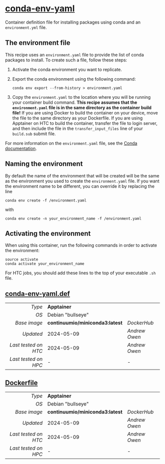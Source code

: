 # [conda-env-yaml](/software/Conda/conda-env-yaml)

Container definition file for installing packages using conda and an `environment.yml` file.

## The environment file

This recipe uses an `environment.yaml` file to provide the list of conda packages to install.
To create such a file, follow these steps:

1. Activate the conda environment you want to replicate.
2. Export the conda environment using the following command:

   ```
   conda env export --from-history > environment.yaml
   ```

3. Copy the `environment.yaml` to the location where you will be running your container build command.
   **This recipe assumes that the `environment.yaml` file is in the same directory as the container build file!**
   If you are using Docker to build the container on your device, move the file to the same directory as your Dockerfile.
   If you are using Apptainer on HTC to build the container, transfer the file to login server, and then include the file in
   the `transfer_input_files` line of your `build.sub` submit file.

For more information on the `environment.yaml` file, see the [Conda documentation](https://conda.io/projects/conda/en/latest/user-guide/tasks/manage-environments.html#exporting-an-environment-file-across-platforms).

## Naming the environment

By default the name of the environment that will be created will be the same as the environment you used to create the `environment.yaml` file.
If you want the environment name to be different, you can override it by replacing the line

```
conda env create -f /environment.yaml
```

with 

```
conda env create -n your_environment_name -f /environment.yaml
```

## Activating the environment

When using this container, run the following commands in order to activate the environment:

```
source activate
conda activate your_environment_name
```

For HTC jobs, you should add these lines to the top of your executable `.sh` file.

## [conda-env-yaml.def](conda-env-yaml.def)

| | | |
| ---: | :--- | :--- |
| *Type* | **Apptainer** | |
| *OS* | Debian "bullseye" | |
| *Base image* | **continuumio/miniconda3:latest** | *DockerHub* |
| *Updated* | 2024-05-09 | *Andrew Owen* |
| *Last tested on HTC* | 2024-05-09 | *Andrew Owen* |
| *Last tested on HPC* | - | - |

## [Dockerfile](Dockerfile)

| | | |
| ---: | :--- | :--- |
| *Type* | **Apptainer** | |
| *OS* | Debian "bullseye" | |
| *Base image* | **continuumio/miniconda3:latest** | *DockerHub* |
| *Updated* | 2024-05-09 | *Andrew Owen* |
| *Last tested on HTC* | 2024-05-09 | *Andrew Owen* |
| *Last tested on HPC* | - | - |

